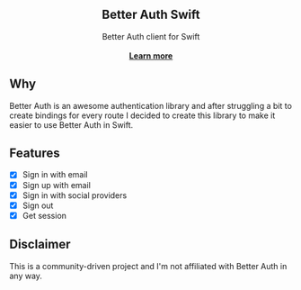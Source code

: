 <p align="center">
  <h2 align="center">Better Auth Swift</h2>

  <p align="center">
    Better Auth client for Swift
    <br />
    <br />
      <a href="https://better-auth.com"><strong>Learn more</strong></a>
  </p>
</p>

## Why

Better Auth is an awesome authentication library and after struggling a bit to create bindings for every route I decided to create this library to make it easier to use Better Auth in Swift.

## Features

- [x] Sign in with email
- [x] Sign up with email
- [x] Sign in with social providers
- [x] Sign out
- [x] Get session

## Disclaimer

This is a community-driven project and I'm not affiliated with Better Auth in any way.
